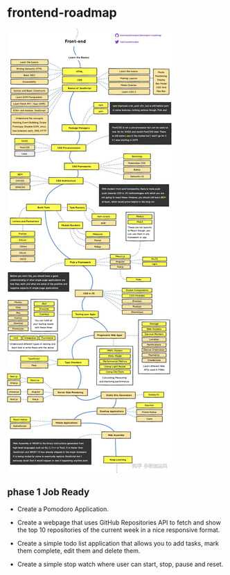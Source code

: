 # frontend-roadmap
![roadmap](./doc/roadmap2019.jpg)

## phase 1 Job Ready

* Create a Pomodoro Application.

* Create a webpage that uses GitHub Repositories API to fetch and show the top 10 repositories of the current week in a nice responsive format.

* Create a simple todo list application that allows you to add tasks, mark them complete, edit them and delete them.

* Create a simple stop watch where user can start, stop, pause and reset.